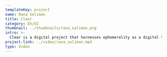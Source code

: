 ```yaml
---
templateKey: project
name: Rana Soliman
title: Clear
category: UX/UI
thumbnail: ../thumbnails/rana_soliman.png
intro: >-
  Clear is a digital project that harnesses ephemerality as a digital tool to aid with mental health. Using cognitive-behavioural principles such as release writing, this mobile and tablet application aims to encourage users to vent and let go of burdening thoughts that impact overall well-being by using the power of journaling.
project-link: ../video/rana_soliman.mp4
type: Video
---
```

